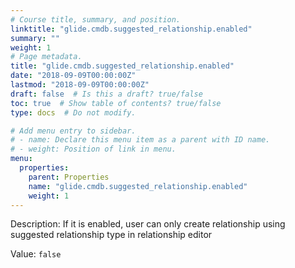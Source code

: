 ```yaml
---
# Course title, summary, and position.
linktitle: "glide.cmdb.suggested_relationship.enabled"
summary: ""
weight: 1
# Page metadata.
title: "glide.cmdb.suggested_relationship.enabled"
date: "2018-09-09T00:00:00Z"
lastmod: "2018-09-09T00:00:00Z"
draft: false  # Is this a draft? true/false
toc: true  # Show table of contents? true/false
type: docs  # Do not modify.

# Add menu entry to sidebar.
# - name: Declare this menu item as a parent with ID name.
# - weight: Position of link in menu.
menu:
  properties:
    parent: Properties
    name: "glide.cmdb.suggested_relationship.enabled"
    weight: 1
---
```


Description: If it is enabled, user can only create relationship using suggested relationship type in relationship editor


Value: `false`